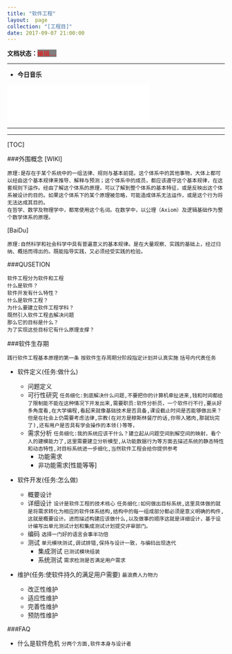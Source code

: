 ```yaml
---
title: "软件工程"
layout:  page
collection: "[工程目]"
date: 2017-09-07 21:00:00
---
```


**文档状态：**<a style="color:red;background-color:gray">编辑....</a>

---
- **今日音乐**
<iframe frameborder="no" border="0" marginwidth="0" marginheight="0" width=330 height=86 src="//music.163.com/outchain/player?type=2&id=286999&auto=0&height=66"></iframe>

---
>

---
[TOC]

###外围概念
[WIKI]
```
原理:是存在于某个系统中的一组法律、规则与基本前提。这个体系中的其他事物，大体上都可以经由这个基本规律来推导、解释与预测；这个体系中的成员，都应该遵守这个基本规律，在这套规则下运作。经由了解这个体系的原理，可以了解到整个体系的基本特征，或是反映出这个体系被设计的目的。如果这个体系下的某个原理被忽略，可能造成体系无法运作，或是这个行为将无法达成其目的。
在哲学、数学及物理学中，都常使用这个名词。在数学中，以公理（Axiom）及逻辑基础作为整个数学体系的原理。
```
[BaiDu]

```
原理:自然科学和社会科学中具有普遍意义的基本规律。是在大量观察、实践的基础上，经过归纳、概括而得出的。既能指导实践，又必须经受实践的检验。
```
###QUSETION

```
软件工程分为软件和工程
什么是软件？
软件开发有什么特性？
什么是软件工程？
为什么要建立软件工程学科？
既然引入软件工程去解决问题
那么它的目标是什么？
为了实现这些目标它有什么原理支撑？

```
###软件生存期

`践行软件工程基本原理的第一条`
`按软件生存周期分阶段指定计划并认真实施`
`括号内代表任务`

- 软件定义(任务:做什么)
    - 问题定义
    - 可行性研究
    `任务细化:到底解决什么问题,不要把你的计算机牵扯进来,钱和时间都给了限制能不能在这种情况下开发出来,需要职员:软件分析员，一个软件行不行,要从好多角度看,在大学编程,看起来就像基础技术是否具备,课设截止时间是否能够做出来？但是在社会上仍需要考虑法律,宗教(在对方是穆斯林餐厅的话,你带入猪肉,那就玩完了),还有用户是否具有学会操作的本领()等等，`
    - 需求分析
    `任务细化:我的系统应该干什么？建立起从问题空间到解空间的映射，看个人的建模能力了,这里需要建立分析模型,从功能数据行为等方面去描述系统的静态特性和动态特性,对目标系统进一步细化,当然软件工程会给你提供参考`
        - 功能需求
        - 非功能需求[性能等等]    

- 软件开发(任务:怎么做)
    - 概要设计
    - 详细设计
    `设计是软件工程的技术核心`
    `任务细化:如何做出目标系统,这里具体做的就是将需求转化为相应的软件体系结构,结构中的每一组成部分都必须是意义明确的构件,这就是概要设计。进而描述构建应该做什么,以及做事的顺序这就是详细设计，基于设计编写出单元测试计划和集成测试计划提交评审部门。`
    - 编码
    `选择一门好的语言会事半功倍`
    - 测试
    `单元模块测试,调试排错,保持与设计一致，与编码出现迭代`
        - 集成测试
        `已测试模块组装`
        - 系统测试
        `需求检测是否满足用户需求`

- 维护(任务:使软件持久的满足用户需要)
`最浪费人力物力`
    - 改正性维护
    - 适应性维护
    - 完善性维护
    - 预防性维护

###FAQ
- 什么是软件危机
`分两个方面,软件本身与设计者`
